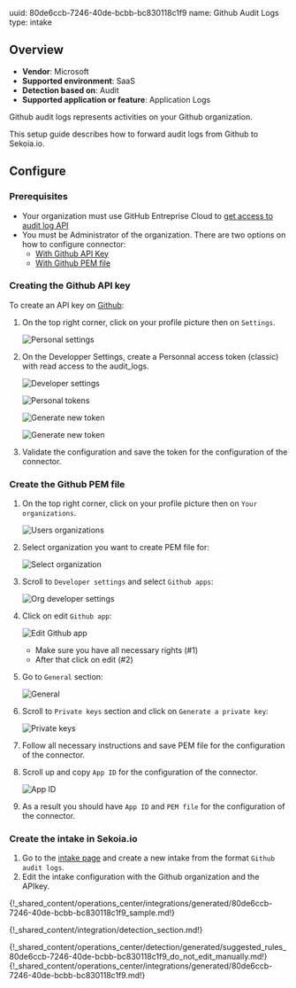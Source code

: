 uuid: 80de6ccb-7246-40de-bcbb-bc830118c1f9
name: Github Audit Logs
type: intake

## Overview
- **Vendor**: Microsoft
- **Supported environment**: SaaS
- **Detection based on**: Audit
- **Supported application or feature**: Application Logs

Github audit logs represents activities on your Github organization.

This setup guide describes how to forward audit logs from Github to Sekoia.io.



## Configure

### Prerequisites

- Your organization must use GitHub Entreprise Cloud to [get access to audit log API](https://docs.github.com/en/enterprise-cloud@latest/organizations/keeping-your-organization-secure/managing-security-settings-for-your-organization/reviewing-the-audit-log-for-your-organization#using-the-audit-log-api)
- You must be Administrator of the organization. There are two options on how to configure connector:
    * [With Github API Key](#creating-the-github-api-key)
    * [With Github PEM file](#create-the-github-pem-file)

### Creating the Github API key

To create an API key on [Github](https://github.com/):

1. On the top right corner, click on your profile picture then on `Settings`.

    ![Personal settings](/assets/instructions/github_audit_logs/personal_settings.png)

2. On the Developper Settings, create a Personnal access token (classic) with read access to the audit_logs.

    ![Developer settings](/assets/instructions/github_audit_logs/developer_settings.png)

    ![Personal tokens](/assets/instructions/github_audit_logs/personal_tokens.png)

    ![Generate new token](/assets/instructions/github_audit_logs/generate_new_token.png)

    ![Generate new token](/assets/instructions/github_audit_logs/generate_new_token.png)

3. Validate the configuration and save the token for the configuration of the connector.


### Create the Github PEM file

1. On the top right corner, click on your profile picture then on `Your organizations`.

    ![Users organizations](/assets/instructions/github_audit_logs/users_organizations.png)

2. Select organization you want to create PEM file for:

    ![Select organization](/assets/instructions/github_audit_logs/select_organization.png)

3. Scroll to `Developer settings` and select `Github apps`:

    ![Org developer settings](/assets/instructions/github_audit_logs/github_apps.png)

4. Click on edit `Github app`:

    ![Edit Github app](/assets/instructions/github_audit_logs/edit_github_app.png)

    * Make sure you have all necessary rights (#1)
    * After that click on edit (#2)

5. Go to `General` section:

    ![General](/assets/instructions/github_audit_logs/general_section.png)

6. Scroll to `Private keys` section and click on `Generate a private key`:

    ![Private keys](/assets/instructions/github_audit_logs/generate_private_key.png)

7. Follow all necessary instructions and save PEM file for the configuration of the connector.

8. Scroll up and copy `App ID` for the configuration of the connector.

    ![App ID](/assets/instructions/github_audit_logs/app_id.png)

9. As a result you should have `App ID` and `PEM file` for the configuration of the connector.

### Create the intake in Sekoia.io

1. Go to the [intake page](https://app.sekoia.io/operations/intakes) and create a new intake from the format `Github  audit logs`.
2. Edit the intake configuration with the Github organization and the APIkey.

{!_shared_content/operations_center/integrations/generated/80de6ccb-7246-40de-bcbb-bc830118c1f9_sample.md!}


{!_shared_content/integration/detection_section.md!}

{!_shared_content/operations_center/detection/generated/suggested_rules_80de6ccb-7246-40de-bcbb-bc830118c1f9_do_not_edit_manually.md!}
{!_shared_content/operations_center/integrations/generated/80de6ccb-7246-40de-bcbb-bc830118c1f9.md!}
